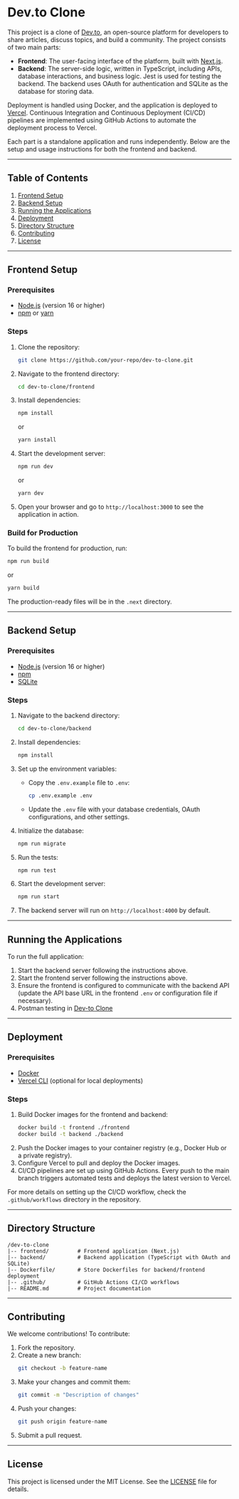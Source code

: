 # Dev.to Clone

This project is a clone of [Dev.to](https://dev.to/), an open-source platform for developers to share articles, discuss topics, and build a community. The project consists of two main parts:

- **Frontend**: The user-facing interface of the platform, built with [Next.js](https://nextjs.org/).
- **Backend**: The server-side logic, written in TypeScript, including APIs, database interactions, and business logic. Jest is used for testing the backend. The backend uses OAuth for authentication and SQLite as the database for storing data.

Deployment is handled using Docker, and the application is deployed to [Vercel](https://vercel.com/). Continuous Integration and Continuous Deployment (CI/CD) pipelines are implemented using GitHub Actions to automate the deployment process to Vercel.

Each part is a standalone application and runs independently. Below are the setup and usage instructions for both the frontend and backend.

---

## Table of Contents
1. [Frontend Setup](#frontend-setup)
2. [Backend Setup](#backend-setup)
3. [Running the Applications](#running-the-applications)
4. [Deployment](#deployment)
5. [Directory Structure](#directory-structure)
6. [Contributing](#contributing)
7. [License](#license)

---

## Frontend Setup

### Prerequisites
- [Node.js](https://nodejs.org/) (version 16 or higher)
- [npm](https://www.npmjs.com/) or [yarn](https://yarnpkg.com/)

### Steps
1. Clone the repository:
   ```bash
   git clone https://github.com/your-repo/dev-to-clone.git
   ```
2. Navigate to the frontend directory:
   ```bash
   cd dev-to-clone/frontend
   ```
3. Install dependencies:
   ```bash
   npm install
   ```
   or
   ```bash
   yarn install
   ```
4. Start the development server:
   ```bash
   npm run dev
   ```
   or
   ```bash
   yarn dev
   ```
5. Open your browser and go to `http://localhost:3000` to see the application in action.

### Build for Production
To build the frontend for production, run:
```bash
npm run build
```
or
```bash
yarn build
```
The production-ready files will be in the `.next` directory.

---

## Backend Setup

### Prerequisites
- [Node.js](https://nodejs.org/) (version 16 or higher)
- [npm](https://www.npmjs.com/)
- [SQLite](https://www.sqlite.org/)

### Steps
1. Navigate to the backend directory:
   ```bash
   cd dev-to-clone/backend
   ```
2. Install dependencies:
   ```bash
   npm install
   ```
3. Set up the environment variables:
   - Copy the `.env.example` file to `.env`:
     ```bash
     cp .env.example .env
     ```
   - Update the `.env` file with your database credentials, OAuth configurations, and other settings.

4. Initialize the database:
   ```bash
   npm run migrate
   ```
5. Run the tests:
   ```bash
   npm run test
   ```
6. Start the development server:
   ```bash
   npm run start
   ```
7. The backend server will run on `http://localhost:4000` by default.

---

## Running the Applications
To run the full application:
1. Start the backend server following the instructions above.
2. Start the frontend server following the instructions above.
3. Ensure the frontend is configured to communicate with the backend API (update the API base URL in the frontend `.env` or configuration file if necessary).
4. Postman testing in [Dev-to Clone](https://www.postman.com/material-participant-37821280/workspace/dev-to-clone)
---

## Deployment

### Prerequisites
- [Docker](https://www.docker.com/)
- [Vercel CLI](https://vercel.com/docs/cli) (optional for local deployments)

### Steps
1. Build Docker images for the frontend and backend:
   ```bash
   docker build -t frontend ./frontend
   docker build -t backend ./backend
   ```
2. Push the Docker images to your container registry (e.g., Docker Hub or a private registry).
3. Configure Vercel to pull and deploy the Docker images.
4. CI/CD pipelines are set up using GitHub Actions. Every push to the main branch triggers automated tests and deploys the latest version to Vercel.

For more details on setting up the CI/CD workflow, check the `.github/workflows` directory in the repository.

---

## Directory Structure
```
/dev-to-clone
|-- frontend/         # Frontend application (Next.js)
|-- backend/          # Backend application (TypeScript with OAuth and SQLite)
|-- Dockerfile/       # Store Dockerfiles for backend/frontend deployment
|-- .github/          # GitHub Actions CI/CD workflows
|-- README.md         # Project documentation
```

---

## Contributing
We welcome contributions! To contribute:
1. Fork the repository.
2. Create a new branch:
   ```bash
   git checkout -b feature-name
   ```
3. Make your changes and commit them:
   ```bash
   git commit -m "Description of changes"
   ```
4. Push your changes:
   ```bash
   git push origin feature-name
   ```
5. Submit a pull request.

---

## License
This project is licensed under the MIT License. See the [LICENSE](LICENSE) file for details.

